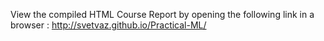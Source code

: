 View the compiled HTML Course Report by opening the following link in a browser : http://svetvaz.github.io/Practical-ML/
